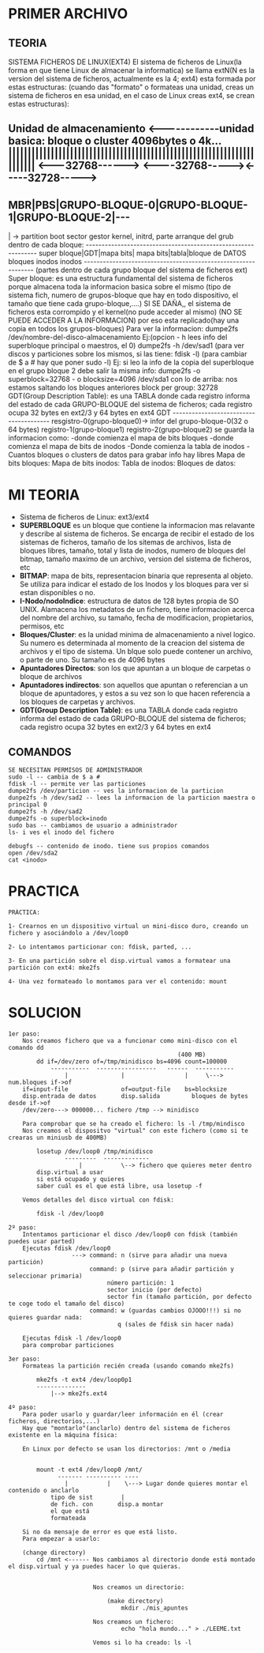 <h1>PRIMER ARCHIVO</h1>
<h2>TEORIA</h2>
<p>
  SISTEMA FICHEROS DE LINUX(EXT4)
  El sistema de ficheros de Linux(la forma en que tiene Linux de almacenar la informatica) se llama extN(N es la version del sistema de ficheros, actualmente es la 4; ext4) esta formada por estas estructuras: (cuando das "formato" o formateas una unidad, creas un sistema de ficheros en esa unidad, en el caso de Linux creas ext4,  se crean estas estructuras):

  Unidad de almacenamiento
  <------------unidad basica: bloque o cluster 4096bytes o 4k...
  |||||||||||||||||||||||||||||||||||||||||||||||||||||||||||||||||||||||
  <---32768------> <----32768-----><-----32728----->
  -----------------------------------------------------------------------
  MBR|PBS|GRUPO-BLOQUE-0|GRUPO-BLOQUE-1|GRUPO-BLOQUE-2|---
  -----------------------------------------------------------------------
  |  \-> partition boot sector
  gestor kernel, initrd, parte
  arranque del grub                                 dentro de cada bloque:
                                            --------------------------------------------------------------
                                            super bloque|GDT|mapa bits| mapa bits|tabla|bloque de DATOS
                                                                    bloques      inodos    inodos
                                            --------------------------------------------------------------
    (partes dentro de cada grupo bloque del sistema de ficheros ext)
    Super bloque: es una estructura fundamental del sistema de ficheros porque almacena toda la informacion basica sobre el mismo (tipo de sistema fich, numero de grupos-bloque que hay en todo dispositivo, el tamaño que tiene cada grupo-bloque,....)
    SI SE DAÑA,, el sistema de ficheros esta corrompido y el kernel(no pude acceder al mismo)
    (NO SE PUEDE ACCEDER A LA INFORMACION) por eso esta replicado(hay una copia en todos los grupos-bloques)
Para ver la informacion: dumpe2fs /dev/nombre-del-disco-almacenamiento
Ej:(opcion - h lees info del superbloque principal o maestros, el 0)
    dumpe2fs -h /dev/sad1
    (para ver discos y particiones sobre los mismos, si las tiene: fdisk -l)
    (para cambiar de $ a # hay que poner sudo -l)
    Ej: si leo la info de la copia del superbloque en el grupo bloque 2 debe salir la misma info:
      dumpe2fs -o superblock=32768 - o blocksize=4096 /dev/sda1
      con lo de arriba: nos estamos saltando los bloques anteriores
      block per group: 32728
      GDT(Group Description Table): es una TABLA donde cada registro informa del estado de cada GRUPO-BLOQUE del sistema de ficheros; cada registro ocupa 32 bytes en ext2/3 y 64 bytes en ext4
      GDT
      ---------------------------------------
      resgistro-0(grupo-bloque0)-> infor del grupo-bloque-0(32 o 64 bytes)
      registro-1(grupo-bloque1) 
      registro-2(grupo-bloque2)
      se guarda la informacion como:
        -donde comienza el mapa de bits bloques
        -donde comienza el mapa de bits de inodos
        -Donde comienza la tabla de inodos
        -Cuantos bloques o clusters de datos para grabar info hay libres
      Mapa de bits bloques:
      Mapa de bits inodos:
      Tabla de inodos:
      Bloques de datos:
      
</p>

# MI TEORIA

  - Sistema de ficheros de Linux: ext3/ext4
 - **SUPERBLOQUE** es un bloque que contiene la informacion mas relavante y describe al sistema de ficheros. Se encarga de recibir el estado de los sistemas de ficheros, tamaño de los sitemas de archivos, lista de bloques libres, tamaño, total y lista de inodos, numero de bloques del bitmap, tamaño maximo de un archivo, version del sistema de ficheros, etc
 - **BITMAP**: mapa de bits, representacion binaria que representa al objeto. Se utiliza para indicar el estado de los Inodos y los bloques para ver si estan disponibles o no.
  - **I-Nodo/nodoIndice**: estructura de datos de 128 bytes propia de SO UNIX. Alamacena los metadatos de un fichero, tiene informacion acerca del nombre del archivo, su tamaño, fecha de modificacion, propietarios, permisos, etc 
  - **Bloques/Cluster**: es la unidad minima de almacenamiento a nivel logico. Su numero es determinada al momento de la creacion del sistema de archivos y el tipo de sistema. Un blque solo puede contener un archivo, o parte de uno. Su tamaño es de 4096 bytes
  - **Apuntadores Directos**: son los que apuntan a un bloque de carpetas o bloque de archivos
  - **Apuntadores indirectos**: son aquellos que apuntan o referencian a un bloque de apuntadores, y estos a su vez son lo que hacen referencia a los bloques de carpetas y archivos.
  - **GDT(Group Description Table)**: es una TABLA donde cada registro informa del estado de cada GRUPO-BLOQUE del sistema de ficheros; cada registro ocupa 32 bytes en ext2/3 y 64 bytes en ext4

<h2>COMANDOS</h2>
<p>

    SE NECESITAN PERMISOS DE ADMINISTRADOR
    sudo -l -- cambia de $ a #
    fdisk -l -- permite ver las particiones
    dumpe2fs /dev/particion -- ves la informacion de la particion
    dunpe2fs -h /dev/sad2 -- lees la informacion de la particion maestra o principal 0
    dumpe2fs -h /dev/sad2
    dumpe2fs -o superblock=inodo
    sudo bas -- cambiamos de usuario a administrador
    ls- i ves el inodo del fichero
    
    debugfs -- contenido de inodo. tiene sus propios comandos
    open /dev/sda2
    cat <inodo>
</p>

<h1>PRACTICA</h1>
<p>

    PRÁCTICA:
	
	1- Crearnos en un dispositivo virtual un mini-disco duro, creando un fichero y asociándolo a /dev/loop0

	2- Lo intentamos particionar con: fdisk, parted, ...
	
	3- En una partición sobre el disp.virtual vamos a formatear una partición con ext4: mke2fs

	4- Una vez formateado lo montamos para ver el contenido: mount
</p>

<h1>SOLUCION</h1>
<p>

    1er paso:
		Nos creamos fichero que va a funcionar como mini-disco con el comando dd
													(400 MB)
			dd if=/dev/zero of=/tmp/minidisco bs=4096 count=100000
				-----------	 -----------------	 ------  -----------
					|				|				  |		\---> num.bloques if->of
		if=input-file				of=output-file	  bs=blocksize
		disp.entrada de datos		disp.salida			bloques de bytes desde if->of
		/dev/zero---> 000000...	fichero /tmp --> minidisco

		Para comprobar que se ha creado el fichero: ls -l /tmp/mindisco
		Nos creamos el dispositvo "virtual" con este fichero (como si te crearas un miniusb de 400MB)

			losetup /dev/loop0 /tmp/minidisco
					---------  -------------
						|			\--> fichero que quieres meter dentro
			disp.virtual a usar	  
			si está ocupado y quieres
			saber cuál es el que está libre, usa losetup -f

		Vemos detalles del disco virtual con fdisk:
			
			fdisk -l /dev/loop0

    2º paso:
		Intentamos particionar el disco /dev/loop0 con fdisk (también puedes usar parted)
		Ejecutas fdisk /dev/loop0
					  ---> command: n (sirve para añadir una nueva partición)
						   command: p (sirve para añadir partición y seleccionar primaria)
								número partición: 1
								sector inicio (por defecto)
								sector fin (tamaño partición, por defecto te coge todo el tamaño del disco)
						   command: w (guardas cambios OJOOO!!!) si no quieres guardar nada:
								   q (sales de fdisk sin hacer nada)

		Ejecutas fdisk -l /dev/loop0
		para comprobar particiones

    3er paso:
		Formateas la partición recién creada (usando comando mke2fs)
	
			mke2fs -t ext4 /dev/loop0p1
			--------------
				|--> mke2fs.ext4

    4º paso:
		Para poder usarlo y guardar/leer información en él (crear ficheros, directorios,...)
		Hay que "montarlo"(anclarlo) dentro del sistema de ficheros existente en la máquina física:

		En Linux por defecto se usan los directorios: /mnt o /media


			mount -t ext4 /dev/loop0 /mnt/
				  ------- ---------- ----
					|			|	 \---> Lugar donde quieres montar el contenido o anclarlo
				tipo de sist		|
				de fich. con	   disp.a montar
				el que está
				formateada

		Si no da mensaje de error es que está listo.
		Para empezar a usarlo:
			
		(change directory)
			cd /mnt <------ Nos cambiamos al directorio donde está montado el disp.virtual y ya puedes hacer lo que quieras.


							Nos creamos un directorio:
								
								(make directory)
									mkdir ./mis_apuntes
								
							Nos creamos un fichero:
									echo "hola mundo..." > ./LEEME.txt

							Vemos si lo ha creado: ls -l
</p>
